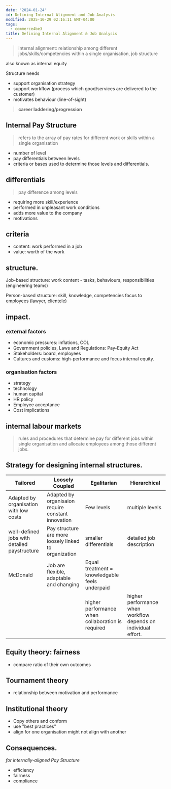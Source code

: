 ```yaml
---
date: "2024-01-24"
id: Defining Internal Alignment and Job Analysis
modified: 2025-10-29 02:16:11 GMT-04:00
tags:
  - commerce4be3
title: Defining Internal Alignment & Job Analysis
---
```


> internal alignment: relationship among different jobs/skills/competencies within a single organisation, job structure

also known as internal equity

Structure needs

- support organisation strategy
- support workflow (process which good/services are delivered to the customer)
- motivates behaviour (line-of-sight)

> **career laddering/progression**

## Internal Pay Structure

> refers to the array of pay rates for different work or skills within a single organisation

- number of level
- pay differentials between levels
- criteria or bases used to determine those levels and differentials.

## differentials

> pay difference among levels

- requiring more skill/experience
- performed in unpleasant work conditions
- adds more value to the company
- motivations

## criteria

- content: work performed in a job
- value: worth of the work

## structure.

Job-based structure: work content - tasks, behaviours, responsibilities (engineering teams)

Person-based structure: skill, knowledge, competencies focus to employees (lawyer, clientele)

## impact.

### external factors

- economic pressures: inflations, COL
- Government policies, Laws and Regulations: Pay-Equity Act
- Stakeholders: board, employees
- Cultures and customs: high-performance and focus internal equity.

### organisation factors

- strategy
- technology
- human capital
- HR policy
- Employee acceptance
- Cost implications

## internal labour markets

> rules and procedures that determine pay for different jobs within single organisation and allocate employees among those different jobs.

## Strategy for designing internal structures.

| Tailored                                     | Loosely Coupled                                       | Egalitarian                                       | Hierarchical                                                   |
| -------------------------------------------- | ----------------------------------------------------- | ------------------------------------------------- | -------------------------------------------------------------- |
| Adapted by organisation with low costs       | Adapted by organisaion require constant innovation    | Few levels                                        | multiple levels                                                |
| well-defined jobs with detailed paystructure | Pay structure are more loosely linked to organization | smaller differentials                             | detailed job description                                       |
| McDonald                                     | Job are flexible, adaptable and changing              | Equal treatment = knowledgable feels underpaid    |                                                                |
|                                              |                                                       | higher performance when collaboration is required | higher performance when workflow depends on individual effort. |

## Equity theory: fairness

- compare ratio of their own outcomes

## Tournament theory

- relationship between motivation and performance

## Institutional theory

- Copy others and conform
- use "best practices"
- align for one organisation might not align with another

## Consequences.

_for internally-aligned Pay Structure_

- efficiency
- fairness
- compliance
